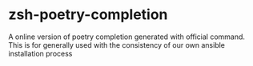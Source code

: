 # zsh-poetry-completion
A online version of poetry completion generated with official command. This is for generally used with the consistency of our own ansible installation process

